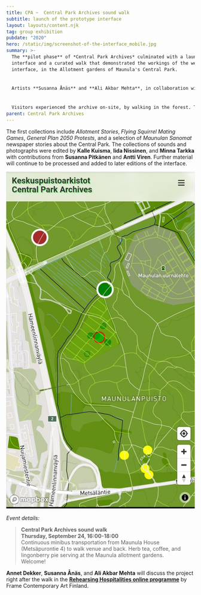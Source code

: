 ```yaml
---
title: CPA ~  Central Park Archives sound walk
subtitle: launch of the prototype interface
layout: layouts/content.njk
tag: group exhibition
pubdate: "2020"
hero: /static/img/screenshot-of-the-interface_mobile.jpg
summary: >-
  The **pilot phase** of *Central Park Archives* culminated with a launch of the
  interface and a curated walk that demonstrated the workings of the website
  interface, in the Allotment gardens of Maunula's Central Park. 


  Artists **Susanna Ånäs** and **Ali Akbar Mehta**, in collaboration with **Arun Ganesh** from Mapbox and technical support from **Palash Mukhopadhyay**, developed a locative map interface as part of their **[M-cult Residency](https://aliakbarmehta.com/content/central-park-archives#central-park-archives-announcement)** in Maunula.


  Visitors experienced the archive on-site, by walking in the forest. Through the walk, the audience/participants explored the hybridised physical+digital space through stories, interviews, and ambient soundscapes presented as audio files, as well as photographs and archive documents. Through the website's "exploration mode" they found the mapped elements by following the increasing volume of the sounds as they grew nearer and other directions provided by the interface. With aerial photos from previous decades, the map interface also makes visible the geographical changes to the Park, the Maunula area, and its surroundings.
parent: Central Park Archives
---
```

The first collections include *Allotment Stories*, *Flying Squirrel Mating Games*, *General Plan 2050 Protests*, and a selection of *Maunulan Sanomat* newspaper stories about the Central Park. The collections of sounds and photographs were edited by **Kalle Kuisma**, **Iida Nissinen**, and **Minna Tarkka** with contributions from **Susanna Pitkänen** and **Antti Viren**. Further material will continue to be processed and added to later editions of the interface.

![](/static/img/screenshot-of-the-interface_mobile.jpg)

*Event details:*

> **Central Park Archives sound walk\
> Thursday, September 24, 16:00-18:00**\
> Continuous minibus transportation from Maunula House (Metsäpurontie 4) to walk venue and back. Herb tea, coffee, and lingonberry pie serving at the Maunula allotment gardens.\
> Welcome!

**Annet Dekker**, **Susanna Ånäs**, and **Ali Akbar Mehta** will discuss the project right after the walk in the **[Rehearsing Hospitalities online programme](https://www.m-cult.org/index.php/news/rehearsing-hospitalities-companion-ii-discussion-249)** by Frame Contemporary Art Finland.